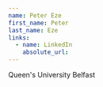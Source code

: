 ```yaml
---
name: Peter Eze
first_name: Peter
last_name: Eze
links:
  - name: LinkedIn
    absolute_url: 
---
```

Queen's University Belfast
